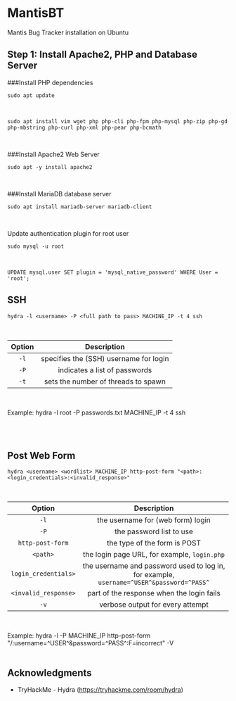 # MantisBT

Mantis Bug Tracker installation on Ubuntu
<br>

<!-- ----------------------------------------------------- -->
## Step 1: Install Apache2, PHP and Database Server

###Install PHP dependencies
```
sudo apt update
```
<br>

```
sudo apt install vim wget php php-cli php-fpm php-mysql php-zip php-gd php-mbstring php-curl php-xml php-pear php-bcmath
```
<br>

###Install Apache2 Web Server
```
sudo apt -y install apache2
```
<br>

###Install MariaDB database server
```
sudo apt install mariadb-server mariadb-client
```
<br>

Update authentication plugin for root user
```
sudo mysql -u root
```
<br>

```mysql
UPDATE mysql.user SET plugin = 'mysql_native_password' WHERE User = 'root';
```



<!-- ----------------------------------------------------- -->
## SSH

```
hydra -l <username> -P <full path to pass> MACHINE_IP -t 4 ssh
```
<br>

| Option |               Description              |
|:------:|:--------------------------------------:|
|  `-l`  | specifies the (SSH) username for login |
|  `-P`  |      indicates a list of passwords     |
|  `-t`  |   sets the number of threads to spawn  |

<br>

Example: hydra -l root -P passwords.txt MACHINE_IP -t 4 ssh

<br><br>

<!-- ----------------------------------------------------- -->
## Post Web Form

```
hydra <username> <wordlist> MACHINE_IP http-post-form "<path>:<login_credentials>:<invalid_response>"
```
<br>

|        Option        |                                        Description                                       |
|:--------------------:|:----------------------------------------------------------------------------------------:|
|         `-l`         |                             the username for (web form) login                            |
|         `-P`         |                                 the password list to use                                 |
|   `http-post-form`   |                               the type of the form is POST                               |
|       `<path>`       |                       the login page URL, for example, `login.php`                       |
|  `login_credentials>` | the username and password used to log in, for example, `username=^USER^&password=^PASS^` |
| `<invalid_response>` |                         part of the response when the login fails                        |
|         `-v`         |                             verbose output for every attempt                             |

<br>

Example: hydra -l <username> -P <wordlist> MACHINE_IP http-post-form "/:username=^USER^&password=^PASS^:F=incorrect" -V
<br><br>

## Acknowledgments

* TryHackMe - Hydra (https://tryhackme.com/room/hydra)
